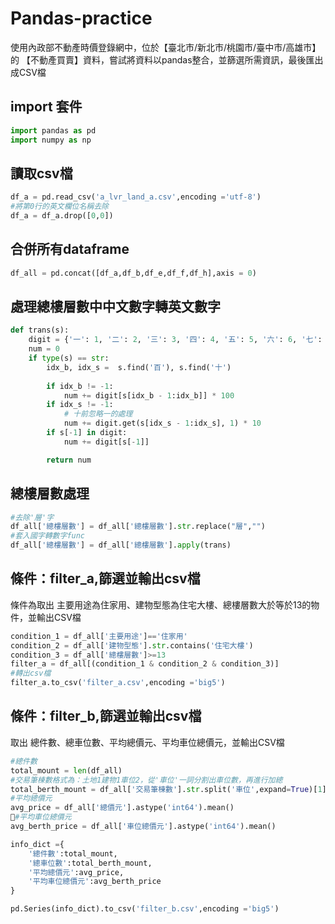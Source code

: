 # Pandas-practice


使用內政部不動產時價登錄網中，位於【臺北市/新北市/桃園市/臺中市/高雄市】的 【不動產買賣】資料，嘗試將資料以pandas整合，並篩選所需資訊，最後匯出成CSV檔

## import 套件

```python
import pandas as pd
import numpy as np
```

## 讀取csv檔
```python
df_a = pd.read_csv('a_lvr_land_a.csv',encoding ='utf-8') 
#將第0行的英文欄位名稱去除
df_a = df_a.drop([0,0])
```

## 合併所有dataframe
```python
df_all = pd.concat([df_a,df_b,df_e,df_f,df_h],axis = 0)
```

## 處理總樓層數中中文數字轉英文數字
```python
def trans(s):
    digit = {'一': 1, '二': 2, '三': 3, '四': 4, '五': 5, '六': 6, '七': 7, '八': 8, '九': 9}
    num = 0
    if type(s) == str:
        idx_b, idx_s =  s.find('百'), s.find('十')
        
        if idx_b != -1:
            num += digit[s[idx_b - 1:idx_b]] * 100
        if idx_s != -1:
            # 十前忽略一的處理
            num += digit.get(s[idx_s - 1:idx_s], 1) * 10
        if s[-1] in digit:
            num += digit[s[-1]]

        return num      
```

## 總樓層數處理
```python
#去除'層'字
df_all['總樓層數'] = df_all['總樓層數'].str.replace("層","")
#套入國字轉數字func
df_all['總樓層數'] = df_all['總樓層數'].apply(trans)
```

## 條件：filter_a,篩選並輸出csv檔
條件為取出 主要用途為住家用、建物型態為住宅大樓、總樓層數大於等於13的物件，並輸出CSV檔
```python
condition_1 = df_all['主要用途']=='住家用'
condition_2 = df_all['建物型態'].str.contains('住宅大樓')
condition_3 = df_all['總樓層數']>=13
filter_a = df_all[(condition_1 & condition_2 & condition_3)]
#轉出csv檔
filter_a.to_csv('filter_a.csv',encoding ='big5')
```

## 條件：filter_b,篩選並輸出csv檔
取出 總件數、總車位數、平均總價元、平均車位總價元，並輸出CSV檔
```python
#總件數
total_mount = len(df_all)
#交易筆棟數格式為：土地1建物1車位2，從'車位'一詞分割出車位數，再進行加總
total_berth_mount = df_all['交易筆棟數'].str.split('車位',expand=True)[1].astype('int64').sum()
#平均總價元
avg_price = df_all['總價元'].astype('int64').mean()
#平均車位總價元
avg_berth_price = df_all['車位總價元'].astype('int64').mean()

info_dict ={
    '總件數':total_mount,
    '總車位數':total_berth_mount,
    '平均總價元':avg_price,
    '平均車位總價元':avg_berth_price
}

pd.Series(info_dict).to_csv('filter_b.csv',encoding ='big5')
```
